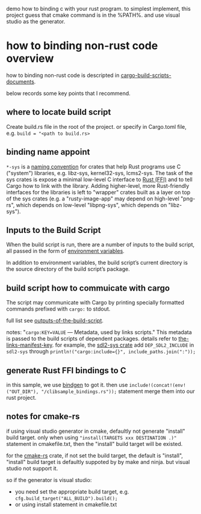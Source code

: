 
demo how to binding c with your rust program. to simplest implement, this project guess that cmake command is in the %PATH%. and use visual studio as the generator.

# how to binding non-rust code overview

how to binding non-rust code is descripted in [cargo-build-scripts-documents](https://doc.rust-lang.org/cargo/reference/build-scripts.html). 

below records some key points that I recommend.

## where to locate build script

Create build.rs file in the root of the project. or specify in  Cargo.toml file, e.g. `build = "<path to build.rs>`

## binding name appoint

`*-sys` is a [naming convention](https://doc.rust-lang.org/cargo/reference/build-scripts.html#-sys-packages) for crates that help Rust programs use C ("system") libraries, e.g. libz-sys, kernel32-sys, lcms2-sys. The task of the sys crates is expose a minimal low-level C interface to [Rust (FFI)](https://doc.rust-lang.org/book/ffi.html) and to tell Cargo how to link with the library. Adding higher-level, more Rust-friendly interfaces for the libraries is left to "wrapper" crates built as a layer on top of the sys crates (e.g. a "rusty-image-app" may depend on high-level "png-rs", which depends on low-level "libpng-sys", which depends on "libz-sys").

## Inputs to the Build Script
When the build script is run, there are a number of inputs to the build script, all passed in the form of [environment variables](https://web.mit.edu/rust-lang_v1.25/arch/amd64_ubuntu1404/share/doc/rust/html/cargo/reference/environment-variables.html).


In addition to environment variables, the build script’s current directory is the source directory of the build script’s package.

## build script how to commuicate with cargo

The script may communicate with Cargo by printing specially formatted commands prefixed with `cargo:` to stdout.

full list see [outputs-of-the-build-script](https://doc.rust-lang.org/cargo/reference/build-scripts.html#outputs-of-the-build-script).

notes: "`cargo:KEY=VALUE` — Metadata, used by links scripts." This metadata is passed to the build scripts of dependent packages. details refer to [the-links-manifest-key](https://doc.rust-lang.org/cargo/reference/build-scripts.html#the-links-manifest-key). for example, the [sdl2-sys crate](https://github.com/Rust-SDL2/rust-sdl2) add  `DEP_SDL2_INCLUDE` in `sdl2-sys` through `println!("cargo:include={}", include_paths.join(":"));`

## generate Rust FFI bindings to C 

in this sample, we use [bindgen](https://crates.io/crates/bindgen) to got it. then use `include!(concat!(env!("OUT_DIR"), "/clibsample_bindings.rs"));` statement merge them into our rust project.

## notes for cmake-rs

if using visual studio generator in cmake, defaultly not generate "install" build target. only when using `"install(TARGETS xxx DESTINATION .)"` statement in cmakefile.txt, then the "install" build target will be existed.

for the [cmake-rs](https://github.com/rust-lang/cmake-rs) crate, if not set the build target, the default is  "install", "install" build target is defaultly suppoted by by make and ninja. but visual studio not support it. 

so if the generator is visual studio:

- you need set the appropriate build target, e.g. `cfg.build_target("ALL_BUILD").build();`
- or using install statement in cmakefile.txt

